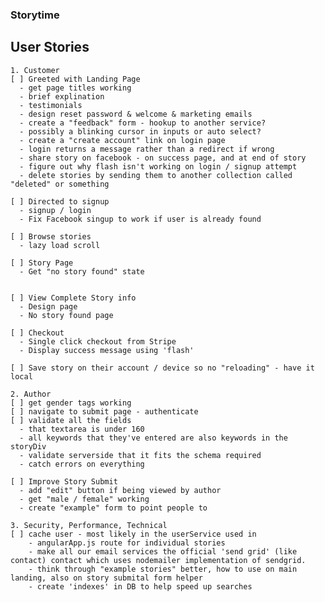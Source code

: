 ### Storytime

  ## User Stories
    1. Customer
    [ ] Greeted with Landing Page
      - get page titles working
      - brief explination
      - testimonials
      - design reset password & welcome & marketing emails
      - create a "feedback" form - hookup to another service?
      - possibly a blinking cursor in inputs or auto select?
      - create a "create account" link on login page
      - login returns a message rather than a redirect if wrong
      - share story on facebook - on success page, and at end of story
      - figure out why flash isn't working on login / signup attempt
      - delete stories by sending them to another collection called "deleted" or something

    [ ] Directed to signup
      - signup / login
      - Fix Facebook singup to work if user is already found

    [ ] Browse stories
      - lazy load scroll

    [ ] Story Page
      - Get "no story found" state


    [ ] View Complete Story info
      - Design page
      - No story found page

    [ ] Checkout
      - Single click checkout from Stripe
      - Display success message using 'flash'

    [ ] Save story on their account / device so no "reloading" - have it local

    2. Author
    [ ] get gender tags working
    [ ] navigate to submit page - authenticate
    [ ] validate all the fields
      - that textarea is under 160
      - all keywords that they've entered are also keywords in the storyDiv
      - validate serverside that it fits the schema required
      - catch errors on everything

    [ ] Improve Story Submit
      - add "edit" button if being viewed by author
      - get "male / female" working
      - create "example" form to point people to

    3. Security, Performance, Technical
    [ ] cache user - most likely in the userService used in
        - angularApp.js route for individual stories
        - make all our email services the official 'send grid' (like contact) contact which uses nodemailer implementation of sendgrid.
        - think through "example stories" better, how to use on main landing, also on story submital form helper
        - create 'indexes' in DB to help speed up searches
